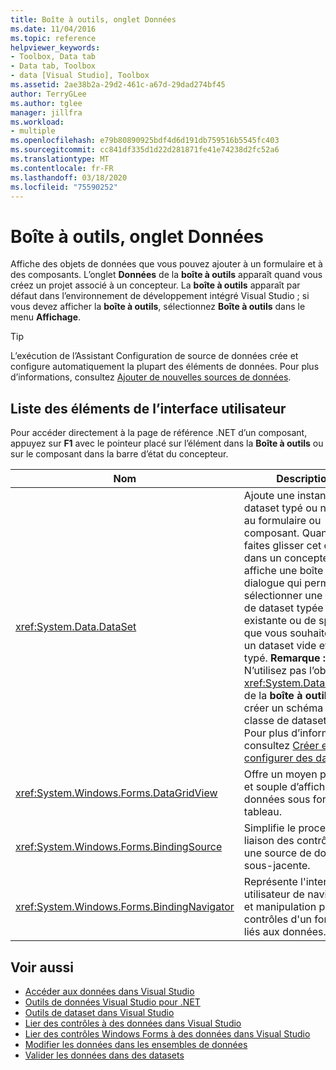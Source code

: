 ```yaml
---
title: Boîte à outils, onglet Données
ms.date: 11/04/2016
ms.topic: reference
helpviewer_keywords:
- Toolbox, Data tab
- Data tab, Toolbox
- data [Visual Studio], Toolbox
ms.assetid: 2ae38b2a-29d2-461c-a67d-29dad274bf45
author: TerryGLee
ms.author: tglee
manager: jillfra
ms.workload:
- multiple
ms.openlocfilehash: e79b80890925bdf4d6d191db759516b5545fc403
ms.sourcegitcommit: cc841df335d1d22d281871fe41e74238d2fc52a6
ms.translationtype: MT
ms.contentlocale: fr-FR
ms.lasthandoff: 03/18/2020
ms.locfileid: "75590252"
---
```

# <a name="toolbox-data-tab"></a>Boîte à outils, onglet Données

Affiche des objets de données que vous pouvez ajouter à un formulaire et à des composants. L’onglet **Données** de la **boîte à outils** apparaît quand vous créez un projet associé à un concepteur. La **boîte à outils** apparaît par défaut dans l’environnement de développement intégré Visual Studio ; si vous devez afficher la **boîte à outils**, sélectionnez **Boîte à outils** dans le menu **Affichage**.

> [!TIP]
> L’exécution de l’Assistant Configuration de source de données crée et configure automatiquement la plupart des éléments de données. Pour plus d’informations, consultez [Ajouter de nouvelles sources de données](../../data-tools/add-new-data-sources.md).

## <a name="ui-element-list"></a>Liste des éléments de l’interface utilisateur

Pour accéder directement à la page de référence .NET d’un composant, appuyez sur **F1** avec le pointeur placé sur l’élément dans la **Boîte à outils** ou sur le composant dans la barre d’état du concepteur.

|Nom|Description|
|----------|-----------------|
|<xref:System.Data.DataSet>|Ajoute une instance d’un dataset typé ou non typé au formulaire ou composant. Quand vous faites glisser cet objet dans un concepteur, il affiche une boîte de dialogue qui permet de sélectionner une classe de dataset typée existante ou de spécifier que vous souhaitez créer un dataset vide et non typé. **Remarque :** N’utilisez pas l’objet <xref:System.Data.DataSet> de la **boîte à outils** pour créer un schéma et une classe de dataset typés. Pour plus d’informations, consultez [Créer et configurer des datasets](../../data-tools/create-and-configure-datasets-in-visual-studio.md).|
|<xref:System.Windows.Forms.DataGridView>|Offre un moyen puissant et souple d’afficher des données sous forme de tableau.|
|<xref:System.Windows.Forms.BindingSource>|Simplifie le processus de liaison des contrôles à une source de données sous-jacente.|
|<xref:System.Windows.Forms.BindingNavigator>|Représente l'interface utilisateur de navigation et manipulation pour les contrôles d'un formulaire liés aux données.|

## <a name="see-also"></a>Voir aussi

- [Accéder aux données dans Visual Studio](../../data-tools/accessing-data-in-visual-studio.md)
- [Outils de données Visual Studio pour .NET](../../data-tools/visual-studio-data-tools-for-dotnet.md)
- [Outils de dataset dans Visual Studio](../../data-tools/dataset-tools-in-visual-studio.md)
- [Lier des contrôles à des données dans Visual Studio](../../data-tools/bind-controls-to-data-in-visual-studio.md)
- [Lier des contrôles Windows Forms à des données dans Visual Studio](../../data-tools/bind-windows-forms-controls-to-data-in-visual-studio.md)
- [Modifier les données dans les ensembles de données](../../data-tools/edit-data-in-datasets.md)
- [Valider les données dans des datasets](../../data-tools/validate-data-in-datasets.md)
